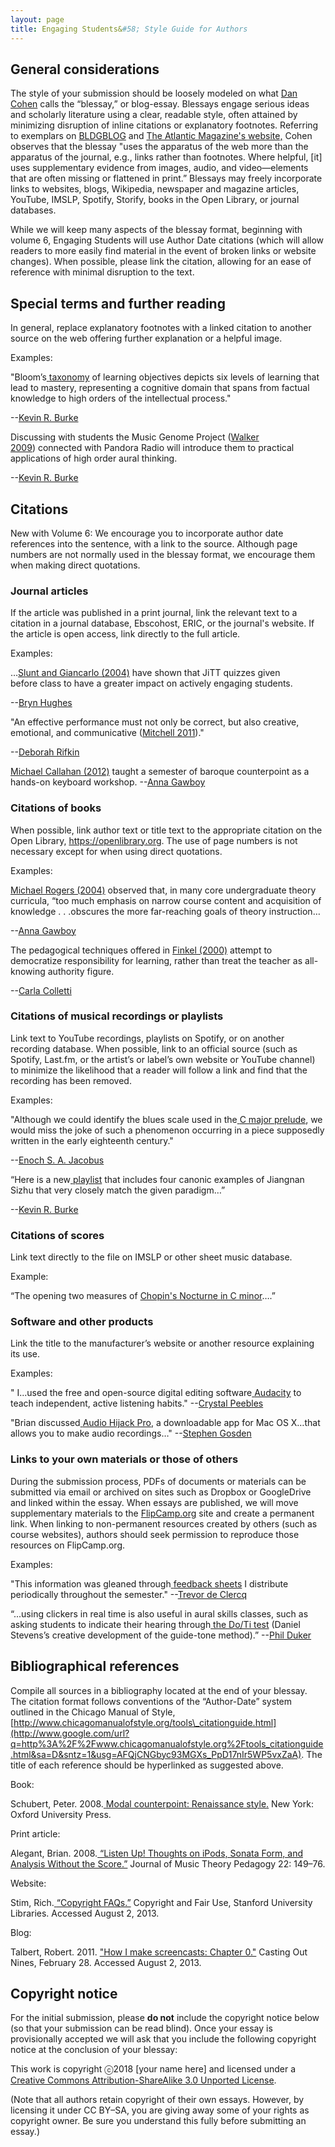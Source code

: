 ```yaml
---
layout: page
title: Engaging Students&#58; Style Guide for Authors
---
```


## General considerations ##

The style of your submission should be loosely modeled on what [Dan Cohen](http://www.google.com/url?q=http%3A%2F%2Fwww.dancohen.org%2F2012%2F05%2F24%2Fthe-blessay%2F&sa=D&sntz=1&usg=AFQjCNGonPQsuUDUtC-SkLUnt0mH9ouOEQ) calls the “blessay,” or blog-essay. Blessays engage serious ideas and scholarly literature using a clear, readable style, often attained by minimizing disruption of inline citations or explanatory footnotes. Referring to exemplars on [BLDGBLOG](http://www.google.com/url?q=http%3A%2F%2Fbldgblog.blogspot.com%2F&sa=D&sntz=1&usg=AFQjCNF5uvQuM4eF0KXzhU5ZbEK6lr-QHg) and [The Atlantic Magazine's website,](http://www.google.com/url?q=http%3A%2F%2Fwww.theatlantic.com%2F&sa=D&sntz=1&usg=AFQjCNExLKplTzWiWJfFrJj4leAHF-p0Nw) Cohen observes that the blessay "uses the apparatus of the web more than the apparatus of the journal, e.g., links rather than footnotes. Where helpful, [it] uses supplementary evidence from images, audio, and video—elements that are often missing or flattened in print.” Blessays may freely incorporate links to websites, blogs, Wikipedia, newspaper and magazine articles, YouTube, IMSLP, Spotify, Storify, books in the Open Library, or journal databases. 

While we will keep many aspects of the blessay format, beginning with volume 6, Engaging Students will use Author Date citations (which will allow readers to more easily find material in the event of broken links or website changes). When possible, please link the citation, allowing for an ease of reference with minimal disruption to the text. 


## Special terms and further reading ##

In general, replace explanatory footnotes with a linked citation to another source on the web offering further explanation or a helpful image.

Examples:

"Bloom’s[ ](http://www.google.com/url?q=http%3A%2F%2Fscreencasting3point0.wikispaces.com%2Ffile%2Fview%2Fblooms_taxonomy_comparison.jpg%2F300172118%2Fblooms_taxonomy_comparison.jpg&sa=D&sntz=1&usg=AFQjCNGcfKybVi5fNk_UWuGF1b6NjJtjow)[taxonomy](http://www.google.com/url?q=http%3A%2F%2Fscreencasting3point0.wikispaces.com%2Ffile%2Fview%2Fblooms_taxonomy_comparison.jpg%2F300172118%2Fblooms_taxonomy_comparison.jpg&sa=D&sntz=1&usg=AFQjCNGcfKybVi5fNk_UWuGF1b6NjJtjow) of learning objectives depicts six levels of learning that lead to mastery, representing a cognitive domain that spans from factual knowledge to high orders of the intellectual process."

--[Kevin R. Burke](http://www.google.com/url?q=http%3A%2F%2Fwww.flipcamp.org%2Fengagingstudents%2Fburke.html&sa=D&sntz=1&usg=AFQjCNGeeQUeL3f1ydtHzxadxhmGiT3uDA)

Discussing with students the Music Genome Project ([Walker 2009](http://www.google.com/url?q=http%3A%2F%2Fwww.nytimes.com%2F2009%2F10%2F18%2Fmagazine%2F18Pandora-t.html%3F_r%3D0&sa=D&sntz=1&usg=AFQjCNFpIBjXwQVGTFOOcmXstvLNws-C8A)) connected with Pandora Radio will introduce them to practical applications of high order aural thinking.

--[Kevin R. Burke](http://www.google.com/url?q=http%3A%2F%2Fwww.flipcamp.org%2Fengagingstudents%2Fburke.html&sa=D&sntz=1&usg=AFQjCNGeeQUeL3f1ydtHzxadxhmGiT3uDA)

## Citations ##

New with Volume 6: We encourage you to incorporate author date references into the sentence, with a link to the source. Although page numbers are not normally used in the blessay format, we encourage them when making direct quotations.

### ​Journal articles ###

If the article was published in a print journal, link the relevant text to a citation in a journal database, Ebscohost, ERIC, or the journal's website. If the article is open access, link directly to the full article.

Examples:

…[Slunt and Giancarlo (2004)](http://www.google.com/url?q=http%3A%2F%2Fpubs.acs.org%2Fdoi%2Fabs%2F10.1021%2Fed081p985&sa=D&sntz=1&usg=AFQjCNH8KYdUoRTuH0nrA7c4fiKo1upRVQ) have shown that JiTT quizzes given before class to have a greater impact on actively engaging students.

--[Bryn Hughes](http://www.google.com/url?q=http%3A%2F%2Fwww.flipcamp.org%2Fengagingstudents%2Fhughes.html&sa=D&sntz=1&usg=AFQjCNEGxxbyHK1zKv_0qKbgy9AqawI0nw)

"An effective performance must not only be correct, but also creative, emotional, and communicative ([Mitchell 2011](http://www.google.com/url?q=http%3A%2F%2Fconnection.ebscohost.com%2Fc%2Farticles%2F69588305%2Fevaluation-performance-anxiety-music-study&sa=D&sntz=1&usg=AFQjCNEh0wS8GIGEH3h1b3Pbd4mh-YIM8Q))."

--[Deborah Rifkin](http://www.google.com/url?q=http%3A%2F%2Fwww.flipcamp.org%2Fengagingstudents%2Frifkin.html&sa=D&sntz=1&usg=AFQjCNHgs4EmGNUOqs6ie5gntazRHGNLMg)

[Michael Callahan (2012)](http://www.google.com/url?q=http%3A%2F%2Fjmtp.ou.edu%2Fjournal-article%2Fteaching-baroque-counterpoint-through-improvisation-introductory-curriculum&sa=D&sntz=1&usg=AFQjCNFi9rMWXhMvUCjxMtsaNKnB7JvD4w) taught a semester of baroque counterpoint as a hands-on keyboard workshop. --[Anna Gawboy](http://www.google.com/url?q=http%3A%2F%2Fwww.flipcamp.org%2Fengagingstudents%2Fgawboy.html&sa=D&sntz=1&usg=AFQjCNEmuGP7NpoBme7MwEIw8FVH1VlqUA)

### Citations of books ###

When possible, link author text or title text to the appropriate citation on the Open Library, https://openlibrary.org. The use of page numbers is not necessary except for when using direct quotations.

Examples:

[Michael Rogers (2004)](http://www.google.com/url?q=http%3A%2F%2Fopenlibrary.org%2Fworks%2FOL5595277W%2FTeaching_approaches_in_music_theory&sa=D&sntz=1&usg=AFQjCNFoGl4Z5CxnEJkhfwjWbXE7mBldrA) observed that, in many core undergraduate theory curricula, “too much emphasis on narrow course content and acquisition of knowledge . . .obscures the more far-reaching goals of theory instruction…

--[Anna Gawboy](http://www.google.com/url?q=http%3A%2F%2Fwww.flipcamp.org%2Fengagingstudents%2Fgawboy.html&sa=D&sntz=1&usg=AFQjCNEmuGP7NpoBme7MwEIw8FVH1VlqUA)

The pedagogical techniques offered in [Finkel (2000)](http://www.google.com/url?q=http%3A%2F%2Fopenlibrary.org%2Fworks%2FOL3493342W%2FTeaching_with_Your_Mouth_Shut&sa=D&sntz=1&usg=AFQjCNF0siETSv5IVy5_6A4u1oLEPemmRA) attempt to democratize responsibility for learning, rather than treat the teacher as all-knowing authority figure.

--[Carla Colletti](http://www.google.com/url?q=http%3A%2F%2Fwww.flipcamp.org%2Fengagingstudents%2Fcolletti.html&sa=D&sntz=1&usg=AFQjCNEWabuqPdVJYz5hlgqhH57iawr7Og)

### Citations of musical recordings or playlists ###

Link text to YouTube recordings, playlists on Spotify, or on another recording database. When possible, link to an official source (such as Spotify, Last.fm, or the artist’s or label’s own website or YouTube channel) to minimize the likelihood that a reader will follow a link and find that the recording has been removed.

Examples:

"Although we could identify the blues scale used in the[ ](http://www.youtube.com/watch?v=7j6vrcbi470)[C major prelude](http://www.youtube.com/watch?v=7j6vrcbi470), we would miss the joke of such a phenomenon occurring in a piece supposedly written in the early eighteenth century."

--[Enoch S. A. Jacobus](http://www.google.com/url?q=http%3A%2F%2Fwww.flipcamp.org%2Fengagingstudents%2Fjacobus.html&sa=D&sntz=1&usg=AFQjCNHLEqNFqV9Gq5sNn2XsOwM-lMmgeg)

“Here is a new[ ](http://www.google.com/url?q=http%3A%2F%2Fopen.spotify.com%2Fuser%2F1274395628%2Fplaylist%2F4Hu1YXmMFpjRL7WQd9qiIs&sa=D&sntz=1&usg=AFQjCNHNOu-VyETTAm60o1Xwhu0SCdxXBA)[playlist](http://www.google.com/url?q=http%3A%2F%2Fopen.spotify.com%2Fuser%2F1274395628%2Fplaylist%2F4Hu1YXmMFpjRL7WQd9qiIs&sa=D&sntz=1&usg=AFQjCNHNOu-VyETTAm60o1Xwhu0SCdxXBA) that includes four canonic examples of Jiangnan Sizhu that very closely match the given paradigm…”

--[Kevin R. Burke](http://www.google.com/url?q=http%3A%2F%2Fwww.flipcamp.org%2Fengagingstudents%2Fburke.html&sa=D&sntz=1&usg=AFQjCNGeeQUeL3f1ydtHzxadxhmGiT3uDA)

### Citations of scores ###

Link text directly to the file on IMSLP or other sheet music database.

Example:

“The opening two measures of [Chopin's Nocturne in C minor](http://www.google.com/url?q=http%3A%2F%2Fimslp.org%2Fwiki%2FNocturne_in_C_minor%2C_B.108_(Chopin%2C_Fr%25C3%25A9d%25C3%25A9ric)&sa=D&sntz=1&usg=AFQjCNFlfrLPWg_zURRyiyepdoUC_PuBOQ)….”

### Software and other products ###

Link the title to the manufacturer’s website or another resource explaining its use.

Examples:

" I...used the free and open-source digital editing software[ ](http://www.google.com/url?q=http%3A%2F%2Faudacity.sourceforge.net%2F&sa=D&sntz=1&usg=AFQjCNHghnsJKqtYX5N2GA-UIfaBtUv-Jg)[Audacity](http://www.google.com/url?q=http%3A%2F%2Faudacity.sourceforge.net%2F&sa=D&sntz=1&usg=AFQjCNHghnsJKqtYX5N2GA-UIfaBtUv-Jg) to teach independent, active listening habits." --[Crystal Peebles](http://www.google.com/url?q=http%3A%2F%2Fwww.flipcamp.org%2Fengagingstudents%2Fpeebles.html&sa=D&sntz=1&usg=AFQjCNE8NUmnYZRGs7F-sW3j3Sxp01c2Bg)

"Brian discussed[ ](http://www.google.com/url?q=http%3A%2F%2Fwww.rogueamoeba.com%2Faudiohijackpro%2F&sa=D&sntz=1&usg=AFQjCNGaQfe4TxwAvdpUrIXjptx3Gbnv6w)[Audio Hijack Pro](http://www.google.com/url?q=http%3A%2F%2Fwww.rogueamoeba.com%2Faudiohijackpro%2F&sa=D&sntz=1&usg=AFQjCNGaQfe4TxwAvdpUrIXjptx3Gbnv6w), a downloadable app for Mac OS X…that allows you to make audio recordings…" --[Stephen Gosden](http://www.google.com/url?q=http%3A%2F%2Fwww.flipcamp.org%2Fengagingstudents%2Fgosden.html&sa=D&sntz=1&usg=AFQjCNHcdPQjBI-EYErJWHPL1qsGEpGQSw)

### Links to your own materials or those of others ###

During the submission process, PDFs of documents or materials can be submitted via email or archived on sites such as Dropbox or GoogleDrive and linked within the essay. When essays are published, we will move supplementary materials to the [FlipCamp.org](http://www.flipcamp.org) site and create a permanent link. When linking to non-permanent resources created by others (such as course websites), authors should seek permission to reproduce those resources on FlipCamp.org.

Examples:

"This information was gleaned through[ ](http://www.google.com/url?q=http%3A%2F%2Fweb.mit.edu%2F5.95%2Fhandouts%2Fstudent-feedback-blank-2up.pdf&sa=D&sntz=1&usg=AFQjCNHF1u20Lc2qn1343tJRHHfK-uhmQA)[feedback sheets](http://www.google.com/url?q=http%3A%2F%2Fweb.mit.edu%2F5.95%2Fhandouts%2Fstudent-feedback-blank-2up.pdf&sa=D&sntz=1&usg=AFQjCNHF1u20Lc2qn1343tJRHHfK-uhmQA) I distribute periodically throughout the semester." --[Trevor de Clercq](http://www.google.com/url?q=http%3A%2F%2Fwww.flipcamp.org%2Fengagingstudents%2FdeClercq.html&sa=D&sntz=1&usg=AFQjCNFS5ln7dEHE87dnYbodtijucAWSaw)

“...using clickers in real time is also useful in aural skills classes, such as asking students to indicate their hearing through[ ](https://docs.google.com/a/udel.edu/file/d/0B3FeJtVLAolpWFBQbnhfWnNuWG8/edit)[the Do/Ti test](https://docs.google.com/a/udel.edu/file/d/0B3FeJtVLAolpWFBQbnhfWnNuWG8/edit) (Daniel Stevens’s creative development of the guide-tone method).” --[Phil Duker](http://www.google.com/url?q=http%3A%2F%2Fwww.flipcamp.org%2Fengagingstudents%2Fduker.html&sa=D&sntz=1&usg=AFQjCNEeqk2Zq31s3FnhbZdu2qWRdqiOAw)

## Bibliographical references ##

Compile all sources in a bibliography located at the end of your blessay. The citation format follows conventions of the “Author-Date” system outlined in the Chicago Manual of Style, [http://www.chicagomanualofstyle.org/tools\_citationguide.html](http://www.google.com/url?q=http%3A%2F%2Fwww.chicagomanualofstyle.org%2Ftools_citationguide.html&sa=D&sntz=1&usg=AFQjCNGbyc93MGXs_PpD17nIr5WP5vxZaA). The title of each reference should be hyperlinked as suggested above. 

Book:

Schubert, Peter. 2008.[ ](http://www.google.com/url?q=http%3A%2F%2Fopenlibrary.org%2Fbooks%2FOL16717055M%2FModal_counterpoint_Renaissance_style&sa=D&sntz=1&usg=AFQjCNHtGoodcaoPeoPwxEfDD1jm6OvoEQ)[Modal counterpoint: Renaissance style](http://www.google.com/url?q=http%3A%2F%2Fopenlibrary.org%2Fbooks%2FOL16717055M%2FModal_counterpoint_Renaissance_style&sa=D&sntz=1&usg=AFQjCNHtGoodcaoPeoPwxEfDD1jm6OvoEQ)[.](http://www.google.com/url?q=http%3A%2F%2Fopenlibrary.org%2Fbooks%2FOL16717055M%2FModal_counterpoint_Renaissance_style&sa=D&sntz=1&usg=AFQjCNHtGoodcaoPeoPwxEfDD1jm6OvoEQ) New York: Oxford University Press.

Print article:

Alegant, Brian. 2008.[ ](http://www.google.com/url?q=http%3A%2F%2Fjmtp.ou.edu%2Fjournal-article%2Flisten-thoughts-ipods-sonata-form-and-analysis-without-score&sa=D&sntz=1&usg=AFQjCNFJHQKN_y8cXcPY2_S8b0BjKESMXg)[“Listen Up! Thoughts on iPods, Sonata Form, and Analysis Without the Score.”](http://www.google.com/url?q=http%3A%2F%2Fjmtp.ou.edu%2Fjournal-article%2Flisten-thoughts-ipods-sonata-form-and-analysis-without-score&sa=D&sntz=1&usg=AFQjCNFJHQKN_y8cXcPY2_S8b0BjKESMXg) Journal of Music Theory Pedagogy 22: 149–76.

Website:

Stim, Rich.[ ](http://www.google.com/url?q=http%3A%2F%2Ffairuse.stanford.edu%2Foverview%2Ffaqs%2F&sa=D&sntz=1&usg=AFQjCNEZtSO1fof59GeQ8GHLGPSeOB5JRg)[“Copyright FAQs.”](http://www.google.com/url?q=http%3A%2F%2Ffairuse.stanford.edu%2Foverview%2Ffaqs%2F&sa=D&sntz=1&usg=AFQjCNEZtSO1fof59GeQ8GHLGPSeOB5JRg) Copyright and Fair Use, Stanford University Libraries. Accessed August 2, 2013.

Blog:

Talbert, Robert. 2011. ["How I make screencasts: Chapter 0."](http://www.google.com/url?q=http%3A%2F%2Fchronicle.com%2Fblognetwork%2Fcastingoutnines%2F2011%2F02%2F28%2Fhow-i-make-screencasts-chapter-0%2F&sa=D&sntz=1&usg=AFQjCNGefABmQ0Jhtd-WRkq47OMm6_OykA) Casting Out Nines, February 28. Accessed August 2, 2013.

## Copyright notice ##

For the initial submission, please **do not** include the copyright notice below (so that your submission can be read blind). Once your essay is provisionally accepted we will ask that you include the following copyright notice at the conclusion of your blessay:

This work is copyright ⓒ2018 [your name here] and licensed under a [Creative Commons Attribution-ShareAlike 3.0 Unported License](http://www.google.com/url?q=http%3A%2F%2Fcreativecommons.org%2Flicenses%2Fby-sa%2F3.0%2F&sa=D&sntz=1&usg=AFQjCNG4j2oPozXv2_VqmmLiVAToFtwKdA).

(Note that all authors retain copyright of their own essays. However, by licensing it under CC BY–SA, you are giving away some of your rights as copyright owner. Be sure you understand this fully before submitting an essay.)

